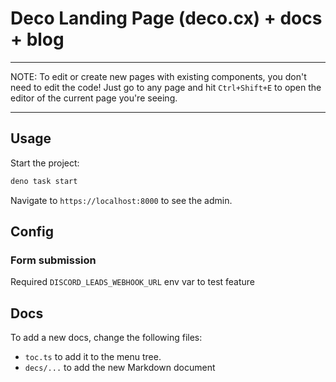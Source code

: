 # Deco Landing Page (deco.cx) + docs + blog

---

NOTE: To edit or create new pages with existing components, you don't need to
edit the code! Just go to any page and hit `Ctrl+Shift+E` to open the editor of
the current page you're seeing.

---

## Usage

Start the project:

```sh
deno task start
```

Navigate to `https://localhost:8000` to see the admin.

## Config

### Form submission

Required `DISCORD_LEADS_WEBHOOK_URL` env var to test feature

## Docs

To add a new docs, change the following files:
- `toc.ts` to add it to the menu tree.
- `decs/...` to add the new Markdown document